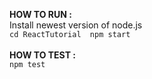 **HOW TO RUN :<br>**
  Install newest version of node.js<br>
  ``
  cd ReactTutorial 
  npm start 
  ``
<br/>
<br/>
**HOW TO TEST : <br>**
  ``npm test``
